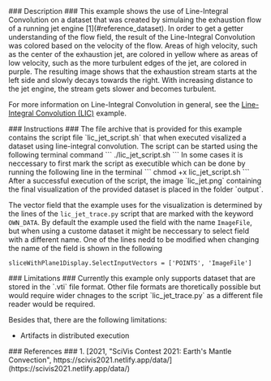 <div id="description" outline_label="Description" outline_indent="0" markdown="1">
### Description ###
This example shows the use of Line-Integral Convolution on a dataset that was created by simulaing the exhaustion flow of a running jet engine [1](#reference_dataset).
In order to get a getter understanding of the flow field, the result of the Line-Integral Convolution was colored based on the velocity of the flow.
Areas of high velocity, such as the center of the exhaustion jet, are colored in yellow where as areas of low velocity, such as the more turbulent edges of the jet, are colored in purple.
The resulting image shows that the exhaustion stream starts at the left side and slowly decays towards the right.
With increasing distance to the jet engine, the stream gets slower and becomes turbulent.

For more information on Line-Integral Convolution in general, see the <a href="/visualization?name=Line-Integral Convolution (LIC)">Line-Integral Convolution (LIC)</a> example.
</div>
<div id="instructions" outline_label="Instructions" outline_indent="0" markdown="1">
### Instructions ###
The file archive that is provided for this example contains the script file `lic_jet_script.sh` that when executed visalized a dataset using line-integral convolution.
The script can be started using the following terminal command
```
./lic_jet_script.sh
```
In some cases it is neccessary to first mark the script as executible which can be done by running the following line in the terminal
```
chmod +x lic_jet_script.sh
```
After a successful execution of the script, the image `lic_jet.png` containing the final visualization of the provided dataset is placed in the folder `output`. 

The vector field that the example uses for the visualization is determined by the lines of the `lic_jet_trace.py` script that are marked with the keyword `OWN_DATA`.
By default the example used the field with the name `ImageFile`, but when using a custome dataset it might be neccessary to select field with a different name.
One of the lines nedd to be modified when changing the name of the field is shown in the following
```
sliceWithPlane1Display.SelectInputVectors = ['POINTS', 'ImageFile']
```
</div>
<div id="limitations" outline_label="Limitations" outline_indent="0" markdown="1">
### Limitations ###
Currently this example only supports dataset that are stored in the `.vti` file format.
Other file formats are thoretically possible but would require wider chnages to the script `lic_jet_trace.py` as a different file reader would be required.

Besides that, there are the following limitations:
- Artifacts in distributed execution
</div>
<div id="references" outline_label="References" outline_indent="0" markdown="1">
### References ###
1. [<span id="reference_dataset">2021, "SciVis Contest 2021: Earth's Mantle Convection", https://scivis2021.netlify.app/data/</span>](https://scivis2021.netlify.app/data/)
</div>
